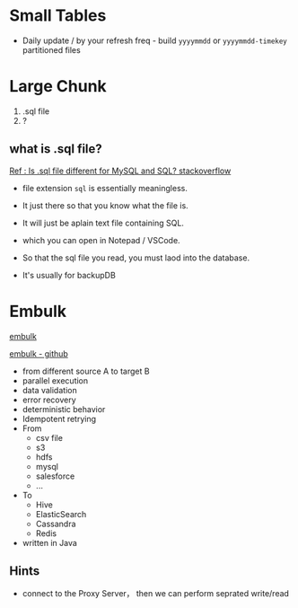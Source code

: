 # Small Tables

* Daily update / by your refresh freq - build `yyyymmdd` or `yyyymmdd-timekey` partitioned files

# Large Chunk

1. .sql file
2. ?

## what is .sql file?

[Ref : Is .sql file different for MySQL and SQL? stackoverflow](https://stackoverflow.com/questions/2234798/is-sql-file-different-for-mysql-and-sql)

* file extension `sql` is essentially meaningless.
* It just there so that you know what the file is.
* It will just be aplain text file containing SQL.
* which you can open in Notepad / VSCode.

* So that the sql file you read, you must laod into the database.
* It's usually for backupDB

# Embulk

[embulk](https://www.embulk.org/)

[embulk - github](https://github.com/embulk/embulk)

* from different source A to target B 
* parallel execution
* data validation
* error recovery
* deterministic behavior
* Idempotent retrying
* From 
  * csv file
  * s3
  * hdfs
  * mysql
  * salesforce
  * ...
* To
  * Hive
  * ElasticSearch
  * Cassandra
  * Redis
* written in Java

## Hints

* connect to the Proxy Server， then we can perform seprated write/read